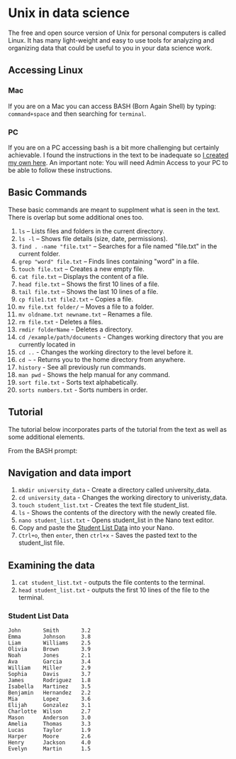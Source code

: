 # Unix in data science
The free and open source version of Unix for personal computers is called Linux. It has many light-weight and easy to use tools for analyzing and organizing data that could be useful to you in your data science work.
## Accessing Linux 
### Mac
If you are on a Mac you can access BASH (Born Again Shell) by typing:
`command+space` and then searching for `terminal`.
### PC
If you are on a PC accessing bash is a bit more challenging but certainly achievable. I found the instructions in the text to be inadequate so [I created my own here](https://tennesseetechuniversity-my.sharepoint.com/:p:/g/personal/mlittrell_tntech_edu/EW-ikoZA5zVLvd3ueLH-TOoBl5SIqtIwn2AZeZJUxtH6kQ?e=cqpPZS). An important note: You will need Admin Access to your PC to be able to follow these instructions.
## Basic Commands
These basic commands are meant to supplment what is seen in the text. There is overlap but some additional ones too.

1. `ls` – Lists files and folders in the current directory.
2. `ls -l` – Shows file details (size, date, permissions).
3. `find . -name "file.txt"` – Searches for a file named "file.txt" in the current folder.
4. `grep "word" file.txt` – Finds lines containing "word" in a file.
5. `touch file.txt` – Creates a new empty file.
6. `cat file.txt` – Displays the content of a file.
7. `head file.txt` – Shows the first 10 lines of a file.
8. `tail file.txt` – Shows the last 10 lines of a file.
9. `cp file1.txt file2.txt` – Copies a file.
10. `mv file.txt folder/` – Moves a file to a folder.
11. `mv oldname.txt newname.txt` – Renames a file.
12. `rm file.txt` - Deletes a files.
13. `rmdir folderName` - Deletes a directory.
14. `cd /example/path/documents` - Changes working directory that you are currently located in
15. `cd ..` - Changes the working directory to the level before it.
16. `cd ~` - Returns you to the home directory from anywhere.
17. `history` - See all previously run commands.
18. `man pwd` - Shows the help manual for any command.
19. `sort file.txt` - Sorts text alphabetically.
20. `sorts numbers.txt` - Sorts numbers in order.

## Tutorial
The tutorial below incorporates parts of the tutorial from the text as well as some additional elements.

From the BASH prompt:
## Navigation and data import
1. `mkdir university_data` - Create a directory called university_data.
2. `cd university_data` - Changes the working directory to univeristy_data.
3. `touch student_list.txt` - Creates the text file student_list.
4. `ls` - Shows the contents of the directory with the newly created file.
5. `nano student_list.txt` - Opens student_list in the Nano text editor.
6. Copy and paste the [Student List Data](https://github.com/mlittrell-ttu/HRED-7160/blob/main/Chapter%204:%20Unix.md#tutorial) into your Nano.
7. `Ctrl+o`, then `enter`, then `ctrl+x` - Saves the pasted text to the student_list file.
## Examining the data
1. `cat student_list.txt` - outputs the file contents to the terminal.
2. `head student_list.txt` - outputs the first 10 lines of the file to the terminal.
### Student List Data
```
John       Smith       3.2
Emma       Johnson     3.8
Liam       Williams    2.5
Olivia     Brown       3.9
Noah       Jones       2.1
Ava        Garcia      3.4
William    Miller      2.9
Sophia     Davis       3.7
James      Rodriguez   1.8
Isabella   Martinez    3.5
Benjamin   Hernandez   2.2
Mia        Lopez       3.6
Elijah     Gonzalez    3.1
Charlotte  Wilson      2.7
Mason      Anderson    3.0
Amelia     Thomas      3.3
Lucas      Taylor      1.9
Harper     Moore       2.6
Henry      Jackson     4.0
Evelyn     Martin      1.5
```

